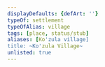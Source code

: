 ```yaml
---
displayDefaults: {defArt: ''}
typeOf: settlement
typeOfAlias: village
tags: [place, status/stub]
aliases: [Ko'zula village]
title: ~Ko'zula Village~
unlisted: true
---
```




